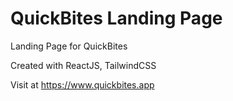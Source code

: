 # QuickBites Landing Page

Landing Page for QuickBites

Created with ReactJS, TailwindCSS

Visit at https://www.quickbites.app
